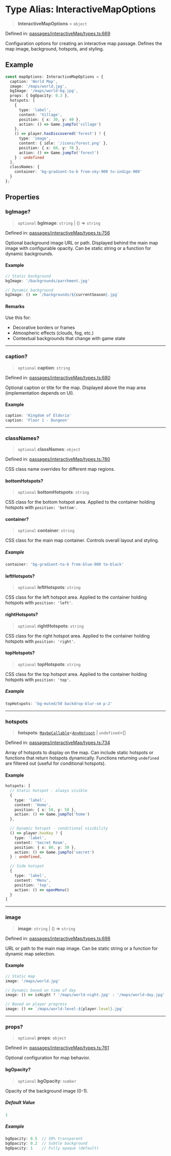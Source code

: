 # Type Alias: InteractiveMapOptions

> **InteractiveMapOptions** = `object`

Defined in: [passages/interactiveMap/types.ts:669](https://github.com/laruss/react-text-game/blob/325ef0387ed3a81c3cff0516cf5aab684d6f654f/packages/core/src/passages/interactiveMap/types.ts#L669)

Configuration options for creating an interactive map passage.
Defines the map image, background, hotspots, and styling.

## Example

```typescript
const mapOptions: InteractiveMapOptions = {
  caption: 'World Map',
  image: '/maps/world.jpg',
  bgImage: '/maps/world-bg.jpg',
  props: { bgOpacity: 0.3 },
  hotspots: [
    {
      type: 'label',
      content: 'Village',
      position: { x: 30, y: 40 },
      action: () => Game.jumpTo('village')
    },
    () => player.hasDiscovered('forest') ? {
      type: 'image',
      content: { idle: '/icons/forest.png' },
      position: { x: 60, y: 70 },
      action: () => Game.jumpTo('forest')
    } : undefined
  ],
  classNames: {
    container: 'bg-gradient-to-b from-sky-900 to-indigo-900'
  }
};
```

## Properties

### bgImage?

> `optional` **bgImage**: `string` \| () => `string`

Defined in: [passages/interactiveMap/types.ts:756](https://github.com/laruss/react-text-game/blob/325ef0387ed3a81c3cff0516cf5aab684d6f654f/packages/core/src/passages/interactiveMap/types.ts#L756)

Optional background image URL or path.
Displayed behind the main map image with configurable opacity.
Can be static string or a function for dynamic backgrounds.

#### Example

```typescript
// Static background
bgImage: '/backgrounds/parchment.jpg'

// Dynamic background
bgImage: () => `/backgrounds/${currentSeason}.jpg`
```

#### Remarks

Use this for:
- Decorative borders or frames
- Atmospheric effects (clouds, fog, etc.)
- Contextual backgrounds that change with game state

***

### caption?

> `optional` **caption**: `string`

Defined in: [passages/interactiveMap/types.ts:680](https://github.com/laruss/react-text-game/blob/325ef0387ed3a81c3cff0516cf5aab684d6f654f/packages/core/src/passages/interactiveMap/types.ts#L680)

Optional caption or title for the map.
Displayed above the map area (implementation depends on UI).

#### Example

```typescript
caption: 'Kingdom of Eldoria'
caption: 'Floor 1 - Dungeon'
```

***

### classNames?

> `optional` **classNames**: `object`

Defined in: [passages/interactiveMap/types.ts:780](https://github.com/laruss/react-text-game/blob/325ef0387ed3a81c3cff0516cf5aab684d6f654f/packages/core/src/passages/interactiveMap/types.ts#L780)

CSS class name overrides for different map regions.

#### bottomHotspots?

> `optional` **bottomHotspots**: `string`

CSS class for the bottom hotspot area.
Applied to the container holding hotspots with `position: 'bottom'`.

#### container?

> `optional` **container**: `string`

CSS class for the main map container.
Controls overall layout and styling.

##### Example

```typescript
container: 'bg-gradient-to-b from-blue-900 to-black'
```

#### leftHotspots?

> `optional` **leftHotspots**: `string`

CSS class for the left hotspot area.
Applied to the container holding hotspots with `position: 'left'`.

#### rightHotspots?

> `optional` **rightHotspots**: `string`

CSS class for the right hotspot area.
Applied to the container holding hotspots with `position: 'right'`.

#### topHotspots?

> `optional` **topHotspots**: `string`

CSS class for the top hotspot area.
Applied to the container holding hotspots with `position: 'top'`.

##### Example

```typescript
topHotspots: 'bg-muted/50 backdrop-blur-sm p-2'
```

***

### hotspots

> **hotspots**: [`MaybeCallable`](MaybeCallable.md)\<[`AnyHotspot`](AnyHotspot.md) \| `undefined`\>[]

Defined in: [passages/interactiveMap/types.ts:734](https://github.com/laruss/react-text-game/blob/325ef0387ed3a81c3cff0516cf5aab684d6f654f/packages/core/src/passages/interactiveMap/types.ts#L734)

Array of hotspots to display on the map.
Can include static hotspots or functions that return hotspots dynamically.
Functions returning `undefined` are filtered out (useful for conditional hotspots).

#### Example

```typescript
hotspots: [
  // Static hotspot - always visible
  {
    type: 'label',
    content: 'Home',
    position: { x: 50, y: 50 },
    action: () => Game.jumpTo('home')
  },

  // Dynamic hotspot - conditional visibility
  () => player.hasKey ? {
    type: 'label',
    content: 'Secret Room',
    position: { x: 80, y: 30 },
    action: () => Game.jumpTo('secret')
  } : undefined,

  // Side hotspot
  {
    type: 'label',
    content: 'Menu',
    position: 'top',
    action: () => openMenu()
  }
]
```

***

### image

> **image**: `string` \| () => `string`

Defined in: [passages/interactiveMap/types.ts:698](https://github.com/laruss/react-text-game/blob/325ef0387ed3a81c3cff0516cf5aab684d6f654f/packages/core/src/passages/interactiveMap/types.ts#L698)

URL or path to the main map image.
Can be static string or a function for dynamic map selection.

#### Example

```typescript
// Static map
image: '/maps/world.jpg'

// Dynamic based on time of day
image: () => isNight ? '/maps/world-night.jpg' : '/maps/world-day.jpg'

// Based on player progress
image: () => `/maps/world-level-${player.level}.jpg`
```

***

### props?

> `optional` **props**: `object`

Defined in: [passages/interactiveMap/types.ts:761](https://github.com/laruss/react-text-game/blob/325ef0387ed3a81c3cff0516cf5aab684d6f654f/packages/core/src/passages/interactiveMap/types.ts#L761)

Optional configuration for map behavior.

#### bgOpacity?

> `optional` **bgOpacity**: `number`

Opacity of the background image (0-1).

##### Default Value

```ts
1
```

##### Example

```typescript
bgOpacity: 0.5  // 50% transparent
bgOpacity: 0.2  // Subtle background
bgOpacity: 1    // Fully opaque (default)
```
